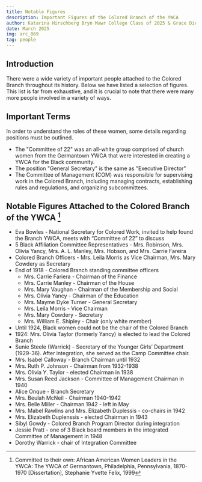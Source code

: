 ```yaml
---
title: Notable Figures
description: Important Figures of the Colored Branch of the YWCA
author: Katarina Hirschberg Bryn Mawr College Class of 2025 & Grace Diehl Bryn Mawr College Class of 2027
date: March 2025
img: arc_069
tag: people
---
```

## Introduction
There were a wide variety of important people attached to the Colored Branch throughout its history. Below we have listed a selection of figures. This list is far from exhaustive, and it is crucial to note that there were many more people involved in a variety of ways.   

## Important Terms
In order to understand the roles of these women, some details regarding positions must be outlined. 
- The "Committee of 22" was an all-white group comprised of church women from the Germantown YWCA that were interested in creating a YWCA for the Black community.
- The position "General Secretary" is the same as "Executive Director"
- The Committee of Management (COM) was responsible for supervising work in the Colored Branch, including managing contracts, establishing rules and regulations, and organizing subcommittees. 

## Notable Figures Attached to the Colored Branch of the YWCA  [^fn1]
- Eva Bowles - National Secretary for Colored Work, invited to help found the Branch YWCA, meets with “Committee of 22” to discuss
- 5 Black Affiliation Committee Representatives - Mrs. Robinson, Mrs. Olivia Yancy, Mrs. A. L. Manley, Mrs. Hobson, and Mrs. Carrie Fareira
- Colored Branch Officers - Mrs. Leila Morris as Vice Chairman, Mrs. Mary Cowdery as Secretary
- End of 1918 - Colored Branch standing committee officers
  - Mrs. Carrie Fariera - Chairman of the Finance
  - Mrs. Carrie Manley - Chairman of the House
  - Mrs. Mary Vaughan - Chairman of the Membership and Social
  - Mrs. Olivia Yancy - Chairman of the Education
  - Mrs. Mayme Dyke Turner - General Secretary
  - Mrs. Leila Morris - Vice Chairman
  - Mrs. Mary Cowdery - Secretary
  - Mrs. William E. Shipley - Chair (only white member)  
- Until 1924, Black women could not be the chair of the Colored Branch
- 1924: Mrs. Olivia Taylor (formerly Yancy) is elected to lead the Colored Branch
- Sunie Steele (Warrick) - Secretary of the Younger Girls’ Department (1929-36). After integration, she served as the Camp Committee chair.
- Mrs. Isabel Calloway - Branch Chairman until 1932
- Mrs. Ruth P. Johnson - Chairman from 1932-1938
- Mrs. Olivia Y. Taylor - elected Chairman in 1938
- Mrs. Susan Reed Jackson - Committee of Management Chairman in 1940
- Alice Onque - Branch Secretary
- Mrs. Beulah McNeil - Chairman 1940-1942
- Mrs. Belle Miller - Chairman 1942 - left in May
- Mrs. Mabel Rawlins and Mrs. Elizabeth Duplessis - co-chairs in 1942
- Mrs. Elizabeth Duplenssis - elected Chairman in 1943
- Sibyl Gowdy - Colored Branch Program Director during integration
- Jessie Pratt - one of 3 Black board members in the integrated Committee of Management in 1948
- Dorothy Warrick - chair of Integration Committee

[^fn1]: Committed to their own: African American Women Leaders in the YWCA: The YWCA of Germantown, Philadelphia, Pennsylvania, 1870-1970 [Dissertation], Stephanie Yvette Felix, 1999 

